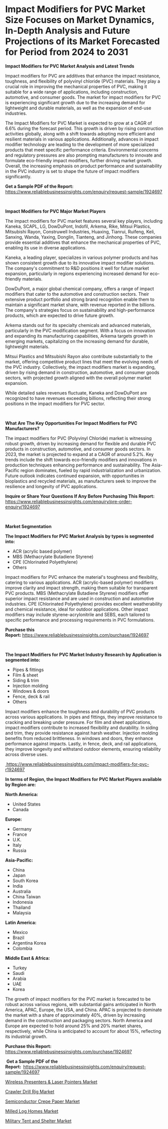 <p><h1>Impact Modifiers for PVC Market Size Focuses on Market Dynamics, In-Depth Analysis and Future Projections of its Market Forecasted for Period from 2024 to 2031</h1></p><p><strong>Impact Modifiers for PVC Market Analysis and Latest Trends</strong></p>
<p><p>Impact modifiers for PVC are additives that enhance the impact resistance, toughness, and flexibility of polyvinyl chloride (PVC) materials. They play a crucial role in improving the mechanical properties of PVC, making it suitable for a wide range of applications, including construction, automotive, and consumer goods. The market for impact modifiers for PVC is experiencing significant growth due to the increasing demand for lightweight and durable materials, as well as the expansion of end-use industries.</p><p>The Impact Modifiers for PVC Market is expected to grow at a CAGR of 6.6% during the forecast period. This growth is driven by rising construction activities globally, along with a shift towards adopting more efficient and resilient materials in various applications. Additionally, advances in impact modifier technology are leading to the development of more specialized products that meet specific performance criteria. Environmental concerns and regulatory pressures are also prompting manufacturers to innovate and formulate eco-friendly impact modifiers, further driving market growth. Overall, the increasing emphasis on product performance and sustainability in the PVC industry is set to shape the future of impact modifiers significantly.</p></p>
<p><strong>Get a Sample PDF of the Report:&nbsp;</strong> <a href="https://www.reliablebusinessinsights.com/enquiry/request-sample/1924697?utm_campaign=1138&utm_medium=2&utm_source=Github&utm_content=ia&utm_term=24102024&utm_id=impact-modifiers-for-pvc">https://www.reliablebusinessinsights.com/enquiry/request-sample/1924697</a></p>
<p>&nbsp;</p>
<p><strong>Impact Modifiers for PVC Major Market Players</strong></p>
<p><p>The impact modifiers for PVC market features several key players, including Kaneka, SCAPL, LG, DowDuPont, Indofil, Arkema, Rike, Mitsui Plastics, Mitsubishi Rayon, Construwell Industries, Huaxing, Tianrui, Ruifeng, Keli, Sanxing, Wanda, Yaxing, Donglin, Tianteng, and Jinhong. These companies provide essential additives that enhance the mechanical properties of PVC, enabling its use in diverse applications.</p><p>Kaneka, a leading player, specializes in various polymer products and has shown consistent growth due to its innovative impact modifier solutions. The company's commitment to R&D positions it well for future market expansion, particularly in regions experiencing increased demand for eco-friendly materials.</p><p>DowDuPont, a major global chemical company, offers a range of impact modifiers that cater to the automotive and construction sectors. Their extensive product portfolio and strong brand recognition enable them to maintain a significant market share, with revenue reported in the billions. The company's strategies focus on sustainability and high-performance products, which are expected to drive future growth.</p><p>Arkema stands out for its specialty chemicals and advanced materials, particularly in the PVC modification segment. With a focus on innovation and expanding its manufacturing capabilities, Arkema targets growth in emerging markets, capitalizing on the increasing demand for durable, lightweight materials.</p><p>Mitsui Plastics and Mitsubishi Rayon also contribute substantially to the market, offering competitive product lines that meet the evolving needs of the PVC industry. Collectively, the impact modifiers market is expanding, driven by rising demand in construction, automotive, and consumer goods sectors, with projected growth aligned with the overall polymer market expansion.</p><p>While detailed sales revenues fluctuate, Kaneka and DowDuPont are recognized to have revenues exceeding billions, reflecting their strong positions in the impact modifiers for PVC sector.</p></p>
<p>&nbsp;</p>
<p><strong>What Are The Key Opportunities For Impact Modifiers for PVC Manufacturers?</strong></p>
<p><p>The impact modifiers for PVC (Polyvinyl Chloride) market is witnessing robust growth, driven by increasing demand for flexible and durable PVC products in construction, automotive, and consumer goods sectors. In 2023, the market is projected to expand at a CAGR of around 5.2%. Key trends include the shift towards eco-friendly modifiers and innovations in production techniques enhancing performance and sustainability. The Asia-Pacific region dominates, fueled by rapid industrialization and urbanization. Future outlook indicates continued expansion, with opportunities in bioplastics and recycled materials, as manufacturers seek to improve the resilience and longevity of PVC applications.</p></p>
<p><strong>Inquire or Share Your Questions If Any Before Purchasing This Report:</strong> <a href="https://www.reliablebusinessinsights.com/enquiry/pre-order-enquiry/1924697?utm_campaign=1138&utm_medium=2&utm_source=Github&utm_content=ia&utm_term=24102024&utm_id=impact-modifiers-for-pvc">https://www.reliablebusinessinsights.com/enquiry/pre-order-enquiry/1924697</a></p>
<p>&nbsp;</p>
<p><strong>Market Segmentation</strong></p>
<p><strong>The Impact Modifiers for PVC Market Analysis by types is segmented into:</strong></p>
<p><ul><li>ACR (acrylic based polymer)</li><li>MBS (Methacrylate Butadiene Styrene)</li><li>CPE (Chlorinated Polyethylene)</li><li>Others</li></ul></p>
<p><p>Impact modifiers for PVC enhance the material's toughness and flexibility, catering to various applications. ACR (acrylic-based polymer) modifiers improve clarity and impact strength, making them suitable for transparent PVC products. MBS (Methacrylate Butadiene Styrene) modifiers offer superior impact resistance and are used in construction and automotive industries. CPE (Chlorinated Polyethylene) provides excellent weatherability and chemical resistance, ideal for outdoor applications. Other impact modifiers may include styrene-acrylonitrile and SEBS, each tailored to specific performance and processing requirements in PVC formulations.</p></p>
<p><strong>Purchase this Report:&nbsp;</strong><a href="https://www.reliablebusinessinsights.com/purchase/1924697?utm_campaign=1138&utm_medium=2&utm_source=Github&utm_content=ia&utm_term=24102024&utm_id=impact-modifiers-for-pvc">https://www.reliablebusinessinsights.com/purchase/1924697</a></p>
<p>&nbsp;</p>
<p><strong>The Impact Modifiers for PVC Market Industry Research by Application is segmented into:</strong></p>
<p><ul><li>Pipes & fittings</li><li>Film & sheet</li><li>Siding & trim</li><li>Injection molding</li><li>Windows & doors</li><li>Fence, deck & rail</li><li>Others</li></ul></p>
<p><p>Impact modifiers enhance the toughness and durability of PVC products across various applications. In pipes and fittings, they improve resistance to cracking and breaking under pressure. For film and sheet applications, impact modifiers contribute to increased flexibility and durability. In siding and trim, they provide resistance against harsh weather. Injection molding benefits from reduced brittleness. In windows and doors, they enhance performance against impacts. Lastly, in fence, deck, and rail applications, they improve longevity and withstand outdoor elements, ensuring reliability across diverse uses.</p></p>
<p><a href="https://www.reliablebusinessinsights.com/impact-modifiers-for-pvc-r1924697?utm_campaign=1138&utm_medium=2&utm_source=Github&utm_content=ia&utm_term=24102024&utm_id=impact-modifiers-for-pvc">&nbsp;https://www.reliablebusinessinsights.com/impact-modifiers-for-pvc-r1924697</a></p>
<p><strong>In terms of Region, the Impact Modifiers for PVC Market Players available by Region are:</strong></p>
<p>
    <p> <strong> North America: </strong>
        <ul>
            <li>United States</li>
            <li>Canada</li>
        </ul>
        </p> 
    <p> <strong> Europe: </strong>
        <ul>
            <li>Germany</li>
            <li>France</li>
            <li>U.K.</li>
            <li>Italy</li>
            <li>Russia</li>
        </ul>
        </p> 
    <p> <strong> Asia-Pacific: </strong>
        <ul>
            <li>China</li>
            <li>Japan</li>
            <li>South Korea</li>
            <li>India</li>
            <li>Australia</li>
            <li>China Taiwan</li>
            <li>Indonesia</li>
            <li>Thailand</li>
            <li>Malaysia</li>
        </ul>
        </p> 
    <p> <strong> Latin America: </strong>
        <ul>
            <li>Mexico</li>
            <li>Brazil</li>
            <li>Argentina Korea</li>
            <li>Colombia</li>
        </ul>
        </p> 
    <p> <strong> Middle East & Africa: </strong>
        <ul>
            <li>Turkey</li>
            <li>Saudi</li>
            <li>Arabia</li>
            <li>UAE</li>
            <li>Korea</li>
        </ul>
    </p>
    </p>
<p><p>The growth of impact modifiers for the PVC market is forecasted to be robust across various regions, with substantial gains anticipated in North America, APAC, Europe, the USA, and China. APAC is projected to dominate the market with a share of approximately 40%, driven by increasing demand in the construction and packaging sectors. North America and Europe are expected to hold around 25% and 20% market shares, respectively, while China is anticipated to account for about 15%, reflecting its industrial growth.</p></p>
<p><strong>Purchase this Report: </strong><a href="https://www.reliablebusinessinsights.com/purchase/1924697?utm_campaign=1138&utm_medium=2&utm_source=Github&utm_content=ia&utm_term=24102024&utm_id=impact-modifiers-for-pvc">https://www.reliablebusinessinsights.com/purchase/1924697</a></p>
<p>&nbsp;<strong>Get a Sample PDF of the Report:&nbsp;&nbsp;</strong><a href="https://www.reliablebusinessinsights.com/enquiry/request-sample/1924697?utm_campaign=1138&utm_medium=2&utm_source=Github&utm_content=ia&utm_term=24102024&utm_id=impact-modifiers-for-pvc">https://www.reliablebusinessinsights.com/enquiry/request-sample/1924697</a></p>
<p><strong></strong></p>
<p><p><a href="https://issuu.com/reportprime-2/docs/wireless-presenters-laser-pointers-_74d50ccf4abe5e?utm_campaign=1138&utm_medium=2&utm_source=Github&utm_content=ia&utm_term=24102024&utm_id=impact-modifiers-for-pvc">Wireless Presenters & Laser Pointers Market</a></p><p><a href="https://www.linkedin.com/pulse/crawler-drill-rig-market-evolution-key-trends-regional-dynamics-wacaf?utm_campaign=1138&utm_medium=2&utm_source=Github&utm_content=ia&utm_term=24102024&utm_id=impact-modifiers-for-pvc">Crawler Drill Rig Market</a></p><p><a href="https://github.com/mynearvphamillwd7/Market-Research-Report-List-1/blob/main/semiconductor-crepe-paper-market.md?utm_campaign=1138&utm_medium=2&utm_source=Github&utm_content=ia&utm_term=24102024&utm_id=impact-modifiers-for-pvc">Semiconductor Crepe Paper Market</a></p><p><a href="https://www.linkedin.com/pulse/milled-log-homes-market-segmentation-geographical-regions-forcast-91ttf?utm_campaign=1138&utm_medium=2&utm_source=Github&utm_content=ia&utm_term=24102024&utm_id=impact-modifiers-for-pvc">Milled Log Homes Market</a></p><p><a href="https://github.com/khloet8sawender/Market-Research-Report-List-1/blob/main/military-tent-and-shelter-market.md?utm_campaign=1138&utm_medium=2&utm_source=Github&utm_content=ia&utm_term=24102024&utm_id=impact-modifiers-for-pvc">Military Tent and Shelter Market</a></p></p>